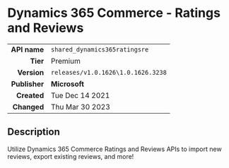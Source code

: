 # Dynamics 365 Commerce - Ratings and Reviews
| | |
|-:|-|
|**API name**|`shared_dynamics365ratingsre`|
|**Tier**|Premium|
|**Version**|`releases/v1.0.1626\1.0.1626.3238`|
|**Publisher**|**Microsoft**|
|**Created**|Tue Dec 14 2021|
|**Changed**|Thu Mar 30 2023|

## Description
Utilize Dynamics 365 Commerce Ratings and Reviews APIs to import new reviews, export existing reviews, and more!
